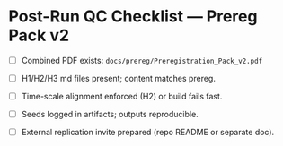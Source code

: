 # Post-Run QC Checklist — Prereg Pack v2
- [ ] Combined PDF exists: `docs/prereg/Preregistration_Pack_v2.pdf`
- [ ] H1/H2/H3 md files present; content matches prereg.
- [ ] Time-scale alignment enforced (H2) or build fails fast.
- [ ] Seeds logged in artifacts; outputs reproducible.
- [ ] External replication invite prepared (repo README or separate doc).

